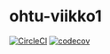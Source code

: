 # ohtu-viikko1

[![CircleCI](https://circleci.com/gh/Darake/ohtu-viikko1.svg?style=svg)](https://circleci.com/gh/Darake/ohtu-viikko1)
[![codecov](https://codecov.io/gh/Darake/ohtu-viikko1/branch/master/graph/badge.svg)](https://codecov.io/gh/Darake/ohtu-viikko1)
